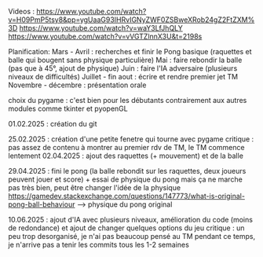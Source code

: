 Videos :
https://www.youtube.com/watch?v=H09PmP5tsy8&pp=ygUaaG93IHRvIGNyZWF0ZSBweXRob24gZ2FtZXM%3D
https://www.youtube.com/watch?v=waY3LfJhQLY
https://www.youtube.com/watch?v=vVGTZlnnX3U&t=2198s

Planification:
Mars - Avril : recherches et finir le Pong basique (raquettes et balle qui bougent sans physique particulière)
Mai : faire rebondir la balle (pas que à 45°, ajout de physique)
Juin : faire l'IA adversaire (plusieurs niveaux de difficultés)
Juillet - fin aout : écrire et rendre premier jet TM
Novembre - décembre : présentation orale

choix du pygame : c'est bien pour les débutants contrairement aux autres modules comme tkinter et pyopenGL

01.02.2025 : création du git

25.02.2025 : création d'une petite fenetre qui tourne avec pygame
critique : pas assez de contenu à montrer au premier rdv de TM, le TM commence lentement
02.04.2025 : ajout des raquettes (+ mouvement) et de la balle

29.04.2025 : fini le pong (la balle rebondit sur les raquettes, deux joueurs peuvent jouer et score) + essai de physique du pong mais ça ne marche pas très bien, peut être changer l'idée de la physique 
https://gamedev.stackexchange.com/questions/147773/what-is-original-pong-ball-behaviour --> physique du pong original

10.06.2025 : ajout d'IA avec plusieurs niveaux, amélioration du code (moins de redondance) et ajout de changer quelques options du jeu
critique : un peu trop desorganisé, je n'ai pas beaucoup pensé au TM pendant ce temps, je n'arrive pas a tenir les commits tous les 1-2 semaines
